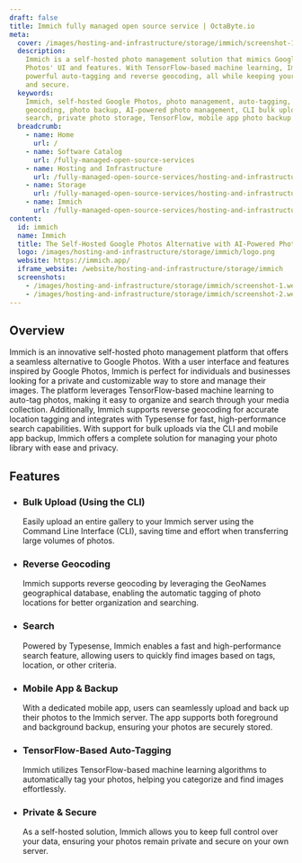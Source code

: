 ```yaml
---
draft: false
title: Immich fully managed open source service | OctaByte.io
meta:
  cover: /images/hosting-and-infrastructure/storage/immich/screenshot-1.webp
  description:
    Immich is a self-hosted photo management solution that mimics Google
    Photos' UI and features. With TensorFlow-based machine learning, Immich offers
    powerful auto-tagging and reverse geocoding, all while keeping your photos private
    and secure.
  keywords:
    Immich, self-hosted Google Photos, photo management, auto-tagging, reverse
    geocoding, photo backup, AI-powered photo management, CLI bulk upload, Typesense
    search, private photo storage, TensorFlow, mobile app photo backup
  breadcrumb:
    - name: Home
      url: /
    - name: Software Catalog
      url: /fully-managed-open-source-services
    - name: Hosting and Infrastructure
      url: /fully-managed-open-source-services/hosting-and-infrastructure
    - name: Storage
      url: /fully-managed-open-source-services/hosting-and-infrastructure/storage
    - name: Immich
      url: /fully-managed-open-source-services/hosting-and-infrastructure/storage/immich
content:
  id: immich
  name: Immich
  title: The Self-Hosted Google Photos Alternative with AI-Powered Photo Management
  logo: /images/hosting-and-infrastructure/storage/immich/logo.png
  website: https://immich.app/
  iframe_website: /website/hosting-and-infrastructure/storage/immich
  screenshots:
    - /images/hosting-and-infrastructure/storage/immich/screenshot-1.webp
    - /images/hosting-and-infrastructure/storage/immich/screenshot-2.webp
---
```


## Overview

Immich is an innovative self-hosted photo management platform that offers a seamless alternative to Google Photos. With a user interface and features inspired by Google Photos, Immich is perfect for individuals and businesses looking for a private and customizable way to store and manage their images. The platform leverages TensorFlow-based machine learning to auto-tag photos, making it easy to organize and search through your media collection. Additionally, Immich supports reverse geocoding for accurate location tagging and integrates with Typesense for fast, high-performance search capabilities. With support for bulk uploads via the CLI and mobile app backup, Immich offers a complete solution for managing your photo library with ease and privacy.

## Features

- ### Bulk Upload (Using the CLI)

  Easily upload an entire gallery to your Immich server using the Command Line Interface (CLI), saving time and effort when transferring large volumes of photos.

- ### Reverse Geocoding

  Immich supports reverse geocoding by leveraging the GeoNames geographical database, enabling the automatic tagging of photo locations for better organization and searching.

- ### Search

  Powered by Typesense, Immich enables a fast and high-performance search feature, allowing users to quickly find images based on tags, location, or other criteria.

- ### Mobile App & Backup

  With a dedicated mobile app, users can seamlessly upload and back up their photos to the Immich server. The app supports both foreground and background backup, ensuring your photos are securely stored.

- ### TensorFlow-Based Auto-Tagging

  Immich utilizes TensorFlow-based machine learning algorithms to automatically tag your photos, helping you categorize and find images effortlessly.

- ### Private & Secure

  As a self-hosted solution, Immich allows you to keep full control over your data, ensuring your photos remain private and secure on your own server.
